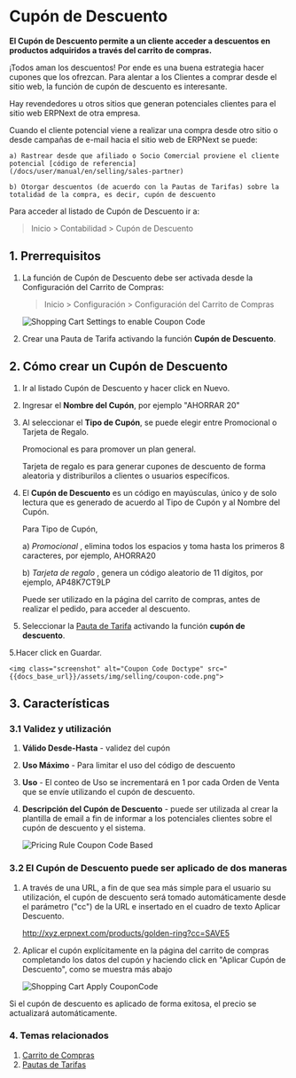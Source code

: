 # Cupón de Descuento

**El Cupón de Descuento permite a un cliente acceder a descuentos en productos adquiridos a través del carrito de compras.**

¡Todos aman los descuentos! Por ende es una buena estrategia hacer cupones que los ofrezcan. Para alentar a los Clientes a comprar desde el sitio web, la función de cupón de descuento es interesante.

Hay revendedores u otros sitios que generan potenciales clientes para el sitio web ERPNext de otra empresa. 

Cuando el cliente potencial viene a realizar una compra desde otro sitio o desde campañas de e-mail hacia el sitio web de ERPNext se puede:
	
	a) Rastrear desde que afiliado o Socio Comercial proviene el cliente potencial [código de referencia]
	(/docs/user/manual/en/selling/sales-partner)

	b) Otorgar descuentos (de acuerdo con la Pautas de Tarifas) sobre la totalidad de la compra, es decir, cupón de descuento

Para acceder al listado de Cupón de Descuento ir a:

> Inicio > Contabilidad > Cupón de Descuento


## 1. Prerrequisitos

1. La función de Cupón de Descuento debe ser activada desde la Configuración del Carrito de Compras:

	> Inicio > Configuración > Configuración del Carrito de Compras

	<img class="screenshot" alt="Shopping Cart Settings to enable Coupon Code" src="{{docs_base_url}}/assets/img/selling/coupon-code-shoppingcart-settings.png">

2. Crear una Pauta de Tarifa activando la función **Cupón de Descuento**.

## 2. Cómo crear un Cupón de Descuento

1. Ir al listado Cupón de Descuento y hacer click en Nuevo.
2. Ingresar el **Nombre del Cupón**, por ejemplo "AHORRAR 20"
3. Al seleccionar el **Tipo de Cupón**, se puede elegir entre Promocional o Tarjeta de Regalo.
   	
	Promocional es para promover un plan general.
   	
	Tarjeta de regalo es para generar cupones de descuento de forma aleatoria y distriburilos a clientes o usuarios específicos. 
   
4. El **Cupón de Descuento** es un código en mayúsculas, único y de solo lectura que es generado de acuerdo al Tipo de Cupón y al Nombre del Cupón. 
	
	Para Tipo de Cupón,
	
	a) *Promocional* , elimina todos los espacios y toma hasta los primeros 8 caracteres, por ejemplo, AHORRA20
	
	b) *Tarjeta de regalo* , genera un código aleatorio de 11 dígitos, por ejemplo, AP48K7CT9LP

    Puede ser utilizado en la página del carrito de compras, antes de realizar el pedido, para acceder al descuento. 
  
4. Seleccionar la [Pauta de Tarifa](/docs/user/manual/en/accounts/pricing-rule)  activando la función **cupón de descuento**. 

5.Hacer click en Guardar.

	<img class="screenshot" alt="Coupon Code Doctype" src="{{docs_base_url}}/assets/img/selling/coupon-code.png">

## 3. Características

### 3.1 Validez y utilización

1. **Válido Desde-Hasta** - validez del cupón
2. **Uso Máximo** - Para limitar el uso del código de descuento
3. **Uso** - El conteo de Uso se incrementará en 1 por cada Orden de Venta que se envíe utilizando el cupón de descuento.
4. **Descripción del Cupón de Descuento** - puede ser utilizada al crear la plantilla de email a fin de informar a los potenciales clientes sobre el cupón de descuento y el sistema. 

	<img class="screenshot" alt="Pricing Rule Coupon Code Based" src="{{docs_base_url}}/assets/img/selling/coupon-code-pricing-rule.png">



### 3.2 El Cupón de Descuento puede ser aplicado de dos maneras

1. A través de una URL, a fin de que sea más simple para el usuario su utilización, el cupón de descuento será tomado automáticamente desde el parámetro ("cc") de la URL e insertado en el cuadro de texto Aplicar Descuento.

	http://xyz.erpnext.com/products/golden-ring?cc=SAVE5

2. Aplicar el cupón explícitamente en la página del carrito de compras completando los datos del cupón y haciendo click en "Aplicar Cupón de Descuento", como se muestra más abajo 

	<img class="screenshot" alt="Shopping Cart Apply CouponCode" src="{{docs_base_url}}/assets/img/selling/coupon-code-pricing-rule.png">

Si el cupón de descuento es aplicado de forma exitosa, el precio se actualizará automáticamente.


### 4. Temas relacionados

1. [Carrito de Compras](/docs/user/manual/en/website/shopping-cart)
2. [Pautas de Tarifas](/docs/user/manual/en/accounts/pricing-rule)
